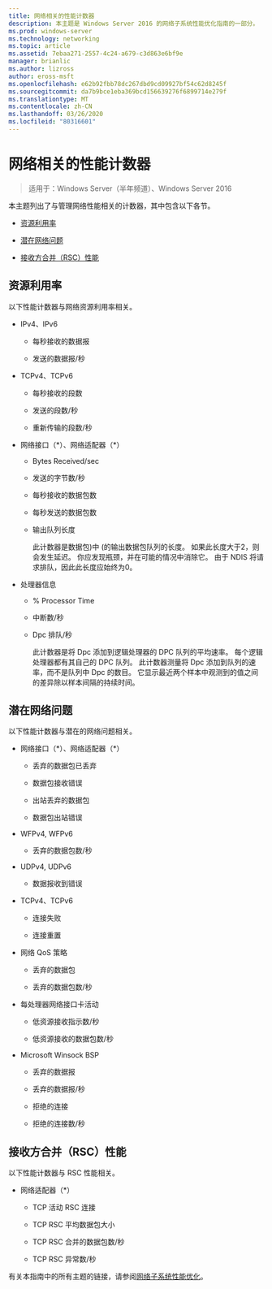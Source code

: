 ```yaml
---
title: 网络相关的性能计数器
description: 本主题是 Windows Server 2016 的网络子系统性能优化指南的一部分。
ms.prod: windows-server
ms.technology: networking
ms.topic: article
ms.assetid: 7ebaa271-2557-4c24-a679-c3d863e6bf9e
manager: brianlic
ms.author: lizross
author: eross-msft
ms.openlocfilehash: e62b92fbb78dc267dbd9cd09927bf54c62d8245f
ms.sourcegitcommit: da7b9bce1eba369bcd156639276f6899714e279f
ms.translationtype: MT
ms.contentlocale: zh-CN
ms.lasthandoff: 03/26/2020
ms.locfileid: "80316601"
---
```

# <a name="network-related-performance-counters"></a>网络相关的性能计数器

>适用于：Windows Server（半年频道）、Windows Server 2016

本主题列出了与管理网络性能相关的计数器，其中包含以下各节。  
  
-   [资源利用率](#bkmk_ru)  
  
-   [潜在网络问题](#bkmk_np)  
  
-   [接收方合并（RSC）性能](#bkmk_rsc)  
  
##  <a name="resource-utilization"></a><a name="bkmk_ru"></a>资源利用率  

以下性能计数器与网络资源利用率相关。  
  
- IPv4、IPv6  
  
  -   每秒接收的数据报  
  
  -   发送的数据报/秒  
  
- TCPv4、TCPv6  
  
  -   每秒接收的段数  
  
  -   发送的段数/秒  
  
  -   重新传输的段数/秒  
  
- 网络接口（*）、网络适配器（\*）  
  
  - Bytes Received/sec  
  
  - 发送的字节数/秒  
  
  - 每秒接收的数据包数  
  
  - 每秒发送的数据包数  
  
  - 输出队列长度  
  
    此计数器是数据包\)中 \(的输出数据包队列的长度。 如果此长度大于2，则会发生延迟。 你应发现瓶颈，并在可能的情况中消除它。 由于 NDIS 将请求排队，因此此长度应始终为0。  
  
- 处理器信息  
  
  - % Processor Time  
  
  - 中断数/秒  
  
  - Dpc 排队/秒  
  
    此计数器是将 Dpc 添加到逻辑处理器的 DPC 队列的平均速率。 每个逻辑处理器都有其自己的 DPC 队列。 此计数器测量将 Dpc 添加到队列的速率，而不是队列中 Dpc 的数目。 它显示最近两个样本中观测到的值之间的差异除以样本间隔的持续时间。  
  
##  <a name="potential-network-problems"></a><a name="bkmk_np"></a>潜在网络问题  

以下性能计数器与潜在的网络问题相关。  
  
-   网络接口（*）、网络适配器（\*）  
  
    -   丢弃的数据包已丢弃  
  
    -   数据包接收错误  
  
    -   出站丢弃的数据包  
  
    -   数据包出站错误  
  
-   WFPv4, WFPv6  
  
    -   丢弃的数据包数/秒

-   UDPv4, UDPv6

    -   数据报收到错误  
  
-   TCPv4、TCPv6  
  
    -   连接失败  
  
    -   连接重置  
  
-   网络 QoS 策略  
  
    -   丢弃的数据包  
  
    -   丢弃的数据包数/秒  
  
-   每处理器网络接口卡活动  
  
    -   低资源接收指示数/秒  
  
    -   低资源接收的数据包数/秒  
  
-   Microsoft Winsock BSP  
  
    -   丢弃的数据报  
  
    -   丢弃的数据报/秒  
  
    -   拒绝的连接  
  
    -   拒绝的连接数/秒  
  
##  <a name="receive-side-coalescing-rsc-performance"></a><a name="bkmk_rsc"></a>接收方合并（RSC）性能  

以下性能计数器与 RSC 性能相关。  
  
-   网络适配器（*）  
  
    -   TCP 活动 RSC 连接  
  
    -   TCP RSC 平均数据包大小  
  
    -   TCP RSC 合并的数据包数/秒  
  
    -   TCP RSC 异常数/秒

有关本指南中的所有主题的链接，请参阅[网络子系统性能优化](net-sub-performance-top.md)。